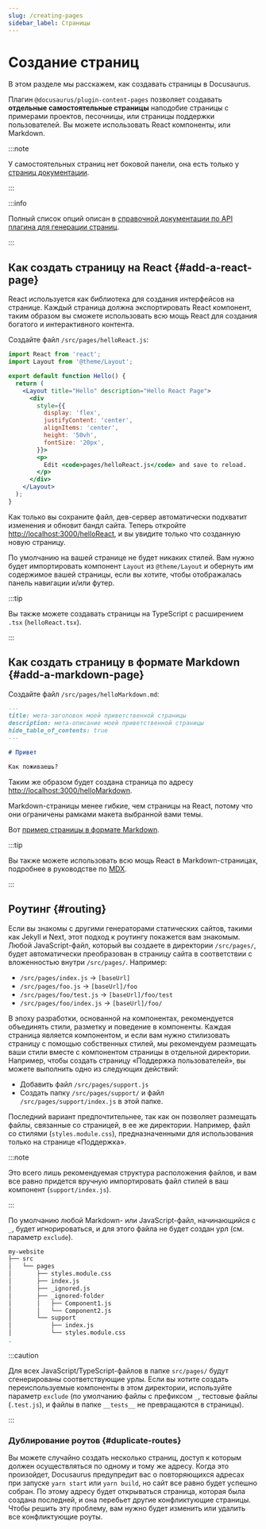 ```yaml
---
slug: /creating-pages
sidebar_label: Страницы
---
```


# Создание страниц

В этом разделе мы расскажем, как создавать страницы в Docusaurus.

Плагин `@docusaurus/plugin-content-pages` позволяет создавать **отдельные самостоятельные страницы** наподобие страницы с примерами проектов, песочницы, или страницы поддержки пользователей. Вы можете использовать React компоненты, или Markdown.

:::note

У самостоятельных страниц нет боковой панели, она есть только у [страниц документации](./docs/docs-introduction.md).

:::

:::info

Полный список опций описан в [справочной документации по API плагина для генерации страниц](./../api/plugins/plugin-content-pages.md).

:::

## Как создать страницу на React {#add-a-react-page}

React используется как библиотека для создания интерфейсов на странице. Каждый страница должна экспортировать React компонент, таким образом вы сможете использовать всю мощь React для создания богатого и интерактивного контента.

Создайте файл `/src/pages/helloReact.js`:

```jsx title="/src/pages/helloReact.js"
import React from 'react';
import Layout from '@theme/Layout';

export default function Hello() {
  return (
    <Layout title="Hello" description="Hello React Page">
      <div
        style={{
          display: 'flex',
          justifyContent: 'center',
          alignItems: 'center',
          height: '50vh',
          fontSize: '20px',
        }}>
        <p>
          Edit <code>pages/helloReact.js</code> and save to reload.
        </p>
      </div>
    </Layout>
  );
}
```

Как только вы сохраните файл, дев-сервер автоматически подхватит изменения и обновит бандл сайта. Теперь откройте [http://localhost:3000/helloReact](http://localhost:3000/helloReact), и вы увидите только что созданную новую страницу.

По умолчанию на вашей странице не будет никаких стилей. Вам нужно будет импортировать компонент `Layout` из `@theme/Layout` и обернуть им содержимое вашей страницы, если вы хотите, чтобы отображалась панель навигации и/или футер.

:::tip

Вы также можете создавать страницы на TypeScript с расширением `.tsx` (`helloReact.tsx`).

:::

## Как создать страницу в формате Markdown {#add-a-markdown-page}

Создайте файл `/src/pages/helloMarkdown.md`:

```md title="/src/pages/helloMarkdown.md"
---
title: мета-заголовок моей приветственной страницы
description: мета-описание моей приветственной страницы
hide_table_of_contents: true
---

# Привет

Как поживаешь?
```

Таким же образом будет создана страница по адресу [http://localhost:3000/helloMarkdown](http://localhost:3000/helloMarkdown).

Markdown-страницы менее гибкие, чем страницы на React, потому что они ограничены рамками макета выбранной вами темы.

Вот [пример страницы в формате Markdown](/examples/markdownPageExample).

:::tip

Вы также можете использовать всю мощь React в Markdown-страницах, подробнее в руководстве по [MDX](https://mdxjs.com/).

:::

## Роутинг {#routing}

Если вы знакомы с другими генераторами статических сайтов, такими как Jekyll и Next, этот подход к роутингу покажется вам знакомым. Любой JavaScript-файл, который вы создаете в директории `/src/pages/`, будет автоматически преобразован в страницу сайта в соответствии с вложенностью внутри `/src/pages/`. Например:

- `/src/pages/index.js` → `[baseUrl]`
- `/src/pages/foo.js` → `[baseUrl]/foo`
- `/src/pages/foo/test.js` → `[baseUrl]/foo/test`
- `/src/pages/foo/index.js` → `[baseUrl]/foo/`

В эпоху разработки, основанной на компонентах, рекомендуется объединять стили, разметку и поведение в компоненты. Каждая страница является компонентом, и если вам нужно стилизовать страницу с помощью собственных стилей, мы рекомендуем размещать ваши стили вместе с компонентом страницы в отдельной директории. Например, чтобы создать страницу «Поддержка пользователей», вы можете выполнить одно из следующих действий:

- Добавить файл `/src/pages/support.js`
- Создать папку `/src/pages/support/` и файл `/src/pages/support/index.js` в этой папке.

Последний вариант предпочтительнее, так как он позволяет размещать файлы, связанные со страницей, в ее же директории. Например, файл со стилями (`styles.module.css`), предназначенными для использования только на странице «Поддержка».

:::note

Это всего лишь рекомендуемая структура расположения файлов, и вам все равно придется вручную импортировать файл стилей в ваш компонент (`support/index.js`).

:::

По умолчанию любой Markdown- или JavaScript-файл, начинающийся с `_`, будет игнорироваться, и для этого файла не будет создан урл (см. параметр `exclude`).

```bash
my-website
├── src
│   └── pages
│       ├── styles.module.css
│       ├── index.js
│       ├── _ignored.js
│       ├── _ignored-folder
│       │   ├── Component1.js
│       │   └── Component2.js
│       └── support
│           ├── index.js
│           └── styles.module.css
.
```

:::caution

Для всех JavaScript/TypeScript-файлов в папке `src/pages/` будут сгенерированы соответствующие урлы. Если вы хотите создать переиспользуемые компоненты в этом директории, используйте параметр `exclude` (по умолчанию файлы с префиксом `_`, тестовые файлы (`.test.js`), и файлы в папке `__tests__` не превращаются в страницы).

:::

### Дублирование роутов {#duplicate-routes}

Вы можете случайно создать несколько страниц, доступ к которым должен осуществляться по одному и тому же адресу. Когда это произойдет, Docusaurus предупредит вас о повторяющихся адресах при запуске `yarn start` или `yarn build`, но сайт все равно будет успешно собран. По этому адресу будет открываться страница, которая была создана последней, и она перебьет другие конфликтующие страницы. Чтобы решить эту проблему, вам нужно будет изменить или удалить все конфликтующие роуты.
